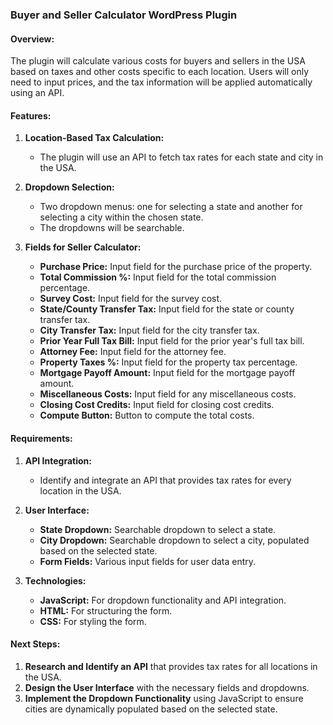 

### Buyer and Seller Calculator WordPress Plugin

#### Overview:
The plugin will calculate various costs for buyers and sellers in the USA based on taxes and other costs specific to each location. Users will only need to input prices, and the tax information will be applied automatically using an API.

#### Features:

1. **Location-Based Tax Calculation:**
   - The plugin will use an API to fetch tax rates for each state and city in the USA.

2. **Dropdown Selection:**
   - Two dropdown menus: one for selecting a state and another for selecting a city within the chosen state.
   - The dropdowns will be searchable.

3. **Fields for Seller Calculator:**
   - **Purchase Price:** Input field for the purchase price of the property.
   - **Total Commission %:** Input field for the total commission percentage.
   - **Survey Cost:** Input field for the survey cost.
   - **State/County Transfer Tax:** Input field for the state or county transfer tax.
   - **City Transfer Tax:** Input field for the city transfer tax.
   - **Prior Year Full Tax Bill:** Input field for the prior year's full tax bill.
   - **Attorney Fee:** Input field for the attorney fee.
   - **Property Taxes %:** Input field for the property tax percentage.
   - **Mortgage Payoff Amount:** Input field for the mortgage payoff amount.
   - **Miscellaneous Costs:** Input field for any miscellaneous costs.
   - **Closing Cost Credits:** Input field for closing cost credits.
   - **Compute Button:** Button to compute the total costs.

#### Requirements:

1. **API Integration:**
   - Identify and integrate an API that provides tax rates for every location in the USA.

2. **User Interface:**
   - **State Dropdown:** Searchable dropdown to select a state.
   - **City Dropdown:** Searchable dropdown to select a city, populated based on the selected state.
   - **Form Fields:** Various input fields for user data entry.

3. **Technologies:**
   - **JavaScript:** For dropdown functionality and API integration.
   - **HTML:** For structuring the form.
   - **CSS:** For styling the form.

#### Next Steps:
1. **Research and Identify an API** that provides tax rates for all locations in the USA.
2. **Design the User Interface** with the necessary fields and dropdowns.
3. **Implement the Dropdown Functionality** using JavaScript to ensure cities are dynamically populated based on the selected state.

